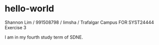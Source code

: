 # hello-world
Shannon Lim / 991508798 / limsha / Trafalgar Campus FOR SYST24444 Exercise 3

I am in my fourth study term of SDNE.  
